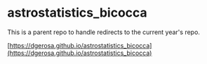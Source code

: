 # astrostatistics_bicocca

This is a parent repo to handle redirects to the current year's repo. 

[https://dgerosa.github.io/astrostatistics_bicocca](https://dgerosa.github.io/astrostatistics_bicocca)
